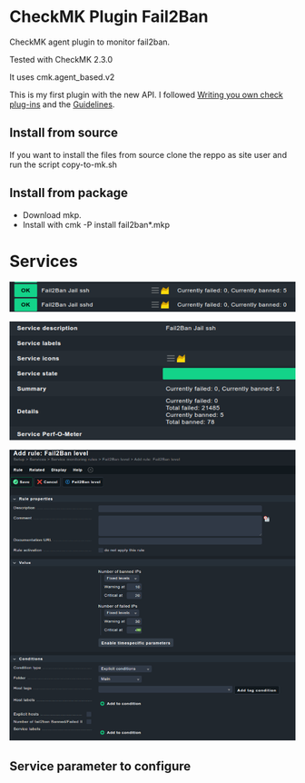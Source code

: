 # CheckMK Plugin Fail2Ban
CheckMK agent plugin to monitor fail2ban.

Tested with CheckMK 2.3.0

It uses cmk.agent_based.v2

This is my first plugin with the new API. 
I followed [Writing you own check plug-ins](https://docs.checkmk.com/latest/en/devel_check_plugins.html) and the [Guidelines](https://docs.checkmk.com/latest/en/dev_guidelines.html).

## Install from source
If you want to install the files from source clone the reppo as site user and run the script copy-to-mk.sh

## Install from package
* Download mkp.
* Install with cmk -P install fail2ban*.mkp

# Services
![Services](images/services.png?raw=true "Services")

![Service details](images/service_details.png?raw=true "Services details")

![Parameter rule](images/parameter_rule.png?raw=true "Parameter rule")

## Service parameter to configure

